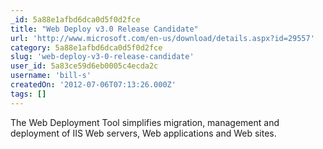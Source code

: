 ```yaml
---
_id: 5a88e1afbd6dca0d5f0d2fce
title: "Web Deploy v3.0 Release Candidate"
url: 'http://www.microsoft.com/en-us/download/details.aspx?id=29557'
category: 5a88e1afbd6dca0d5f0d2fce
slug: 'web-deploy-v3-0-release-candidate'
user_id: 5a83ce59d6eb0005c4ecda2c
username: 'bill-s'
createdOn: '2012-07-06T07:13:26.000Z'
tags: []
---
```


The Web Deployment Tool simplifies migration, management and deployment of IIS Web servers, Web applications and Web sites.

